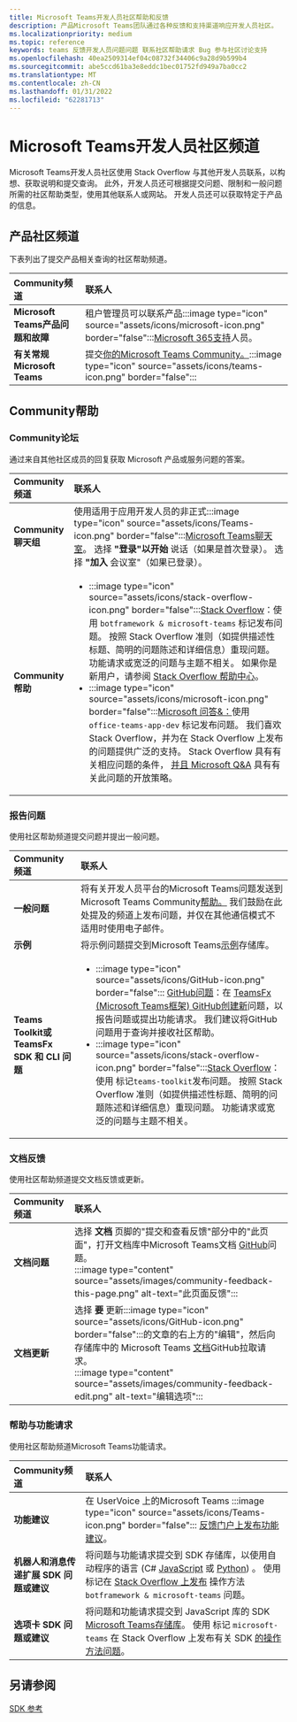 ```yaml
---
title: Microsoft Teams开发人员社区帮助和反馈
description: 产品Microsoft Teams团队通过各种反馈和支持渠道响应开发人员社区。
ms.localizationpriority: medium
ms.topic: reference
keywords: teams 反馈开发人员问题问题 联系社区帮助请求 Bug 参与社区讨论支持
ms.openlocfilehash: 40ea2509314ef04c08732f34406c9a28d9b599b4
ms.sourcegitcommit: abe5ccd61ba3e8eddc1bec01752fd949a7ba0cc2
ms.translationtype: MT
ms.contentlocale: zh-CN
ms.lasthandoff: 01/31/2022
ms.locfileid: "62281713"
---
```

# <a name="microsoft-teams-developer-community-channels"></a>Microsoft Teams开发人员社区频道

Microsoft Teams开发人员社区使用 Stack Overflow 与其他开发人员联系，以构想、获取说明和提交查询。 此外，开发人员还可根据提交问题、限制和一般问题所需的社区帮助类型，使用其他联系人或网站。 开发人员还可以获取特定于产品的信息。

## <a name="product-community-channels"></a>产品社区频道

下表列出了提交产品相关查询的社区帮助频道。

| **Community频道** | **联系人** |
|:------------|:------------|
| **Microsoft Teams产品问题和故障** | 租户管理员可以联系产品:::image type="icon" source="assets/icons/microsoft-icon.png" border="false":::[Microsoft 365支持](/microsoft-365/admin/contact-support-for-business-products)人员。 |
| **有关常规Microsoft Teams** | 提交[你的Microsoft Teams Community。](https://answers.microsoft.com/en-us/msteams/forum):::image type="icon" source="assets/icons/teams-icon.png" border="false":::|

## <a name="community-help"></a>Community帮助

### <a name="community-forums"></a>Community论坛

通过来自其他社区成员的回复获取 Microsoft 产品或服务问题的答案。

| **Community频道**|   **联系人**  |
|:---------------------|:---------------|
| **Community聊天组** | 使用适用于应用开发人员的非正式:::image type="icon" source="assets/icons/Teams-icon.png" border="false":::[Microsoft Teams聊天室](https://gitter.im/OfficeDev/MicrosoftTeamsAppDev)。 选择 **"登录"以开始** 说话（如果是首次登录）。 选择 **"加入** 会议室"（如果已登录）。 |
|**Community帮助** | <ul> <li>:::image type="icon" source="assets/icons/stack-overflow-icon.png" border="false":::[Stack Overflow](https://stackoverflow.com/questions/tagged/microsoft-teams)：使用 `botframework & microsoft-teams` 标记发布问题。 按照 Stack Overflow 准则（如提供描述性标题、简明的问题陈述和详细信息）重现问题。 功能请求或宽泛的问题与主题不相关。 如果你是新用户，请参阅 [Stack Overflow 帮助中心](https://stackoverflow.com/help)。</li>  <li>:::image type="icon" source="assets/icons/microsoft-icon.png" border="false":::[Microsoft 问答&：](/answers/topics/office-teams-app-dev.html)使用 `office-teams-app-dev` 标记发布问题。 我们喜欢 Stack Overflow，并为在 Stack Overflow 上发布的问题提供广泛的支持。 Stack Overflow 具有有关相应问题的条件， [并且 Microsoft Q&A](/answers/topics/office-teams-app-dev.html) 具有有关此问题的开放策略。 </li><ul> |

### <a name="report-issues"></a>报告问题

使用社区帮助频道提交问题并提出一般问题。

| **Community频道** | **联系人** |
|:----------------------|:------------|
| **一般问题** | 将有关开发人员平台的Microsoft Teams问题发送到Microsoft Teams Community[帮助。](mailto:microsoftteamsdev@microsoft.com) 我们鼓励在此处提及的频道上发布问题，并仅在其他通信模式不适用时使用电子邮件。 |
| **示例** | 将示例问题提交到Microsoft Teams[示例](https://github.com/OfficeDev/Microsoft-Teams-Samples)存储库。|
|  **Teams Toolkit或 TeamsFx SDK 和 CLI 问题** | <ul><li> :::image type="icon" source="assets/icons/GitHub-icon.png" border="false":::  [GitHub问题](https://github.com/OfficeDev/TeamsFx/issues)：在 [TeamsFx (Microsoft Teams框架) GitHub创建新](https://github.com/OfficeDev/TeamsFx)问题，以报告问题或提出功能请求。 我们建议将GitHub问题用于查询并接收社区帮助。 <li> :::image type="icon" source="assets/icons/stack-overflow-icon.png" border="false":::[Stack Overflow](https://stackoverflow.com/questions/tagged/teams-toolkit)：使用 标记`teams-toolkit`发布问题。 按照 Stack Overflow 准则（如提供描述性标题、简明的问题陈述和详细信息）重现问题。 功能请求或宽泛的问题与主题不相关。 </li> </ul> |

### <a name="documentation-feedback"></a>文档反馈

使用社区帮助频道提交文档反馈或更新。

| **Community频道** | **联系人** |
|:--------------------------|:--------------------------|
| **文档问题** | 选择 **文档** 页脚的"提交和查看反馈"部分中的"此页面"，打开文档库中Microsoft Teams文档 [](https://github.com/MicrosoftDocs/msteams-docs/issues)[GitHub](https://github.com/MicrosoftDocs/msteams-docs)问题。<br/>:::image type="content" source="assets/images/community-feedback-this-page.png" alt-text="此页面反馈":::|
|**文档更新**|选择 **要** 更新:::image type="icon" source="assets/icons/GitHub-icon.png" border="false":::的文章的右上方的"编辑"，然后向存储库中的 Microsoft Teams [文档](https://github.com/MicrosoftDocs/msteams-docs)GitHub拉取请求。 <br /> :::image type="content" source="assets/images/community-feedback-edit.png" alt-text="编辑选项":::|

### <a name="help-and-feature-request"></a>帮助与功能请求

使用社区帮助频道Microsoft Teams功能请求。

| **Community频道** | **联系人** |
|:----------------------|:------------|
| **功能建议** | 在 UserVoice 上的Microsoft Teams :::image type="icon" source="assets/icons/Teams-icon.png" border="false"::: [反馈门户上发布功能建议](https://microsoftteams.uservoice.com/forums/555103-public-preview/category/182881-developer-platform)。 |
| **机器人和消息传递扩展 SDK 问题或建议** | 将问题与功能请求提交到 SDK 存储库，以使用自动程序的语言 (C# [JavaScript](https://github.com/Microsoft/botbuilder-js) 或 [Python](https://github.com/Microsoft/botbuilder-python)) 。[](https://github.com/Microsoft/botbuilder-dotnet/) 使用 标记在 [Stack Overflow 上发布](https://stackoverflow.com/questions/tagged/botframework%20microsoft-teams) 操作方法 `botframework & microsoft-teams` 问题。 |
| **选项卡 SDK 问题或建议** | 将问题和功能请求提交到 JavaScript 库的 SDK [Microsoft Teams存储库](https://github.com/OfficeDev/microsoft-teams-library-js/issues)。 使用 标记 `microsoft-teams` 在 Stack Overflow 上发布有关 SDK [的操作方法问题](https://stackoverflow.com/questions/tagged/microsoft-teams)。 |

## <a name="see-also"></a>另请参阅

[SDK 参考](/javascript/api/overview/msteams-client?view=msteams-client-js-latest&preserve-view=true)
